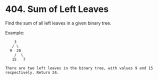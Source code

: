 # 404. Sum of Left Leaves

Find the sum of all left leaves in a given binary tree.

Example:

```
    3
   / \
  9  20
    /  \
   15   7

There are two left leaves in the binary tree, with values 9 and 15 respectively. Return 24.
```
